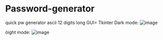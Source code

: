# Password-generator
quick pw generator  ascii 12 digits long GUI= Tkinter
Dark mode:
![image](https://github.com/user-attachments/assets/62d4b84b-983a-46fb-9700-93a710cbeab9)

öight mode:
![image](https://github.com/user-attachments/assets/6bba111b-8a5a-4b58-ac3d-f12e5c7eb94c)



